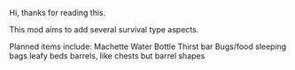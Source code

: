 Hi, thanks for reading this.

This mod aims to add several survival type aspects.

Planned items include:
Machette
Water Bottle
Thirst bar
Bugs/food
sleeping bags
leafy beds
barrels, like chests but barrel shapes


